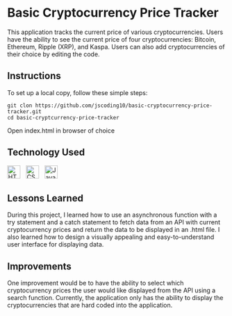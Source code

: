 # Basic Cryptocurrency Price Tracker
This application tracks the current price of various cryptocurrencies. Users have the ability to see the current price of four cryptocurrencies: Bitcoin, Ethereum, Ripple (XRP), and Kaspa. Users can also add cryptocurrencies of their choice by editing the code. 

## Instructions
To set up a local copy, follow these simple steps:

```
git clon https://github.com/jscoding10/basic-cryptocurrency-price-tracker.git
cd basic-cryptcurrency-price-tracker
```
Open index.html in browser of choice

## Technology Used
<img align="left" alt="HTML" width="30px" style="padding-right:10px;" src="https://cdn.jsdelivr.net/gh/devicons/devicon/icons/html5/html5-plain.svg" />
<img align="left" alt="CSS" width="30px" style="padding-right:10px;" src="https://cdn.jsdelivr.net/gh/devicons/devicon/icons/css3/css3-plain.svg" />
<img align="left" alt="JavaScript" width="30px" style="padding-right:10px;" src="https://cdn.jsdelivr.net/gh/devicons/devicon/icons/javascript/javascript-plain.svg" />
<br>
<br>

## Lessons Learned
During this project, I learned how to use an asynchronous function with a try statement and a catch statement to fetch data from an API with current cryptocurrency prices and return the data to be displayed in an .html file. I also learned how to design a visually appealing and easy-to-understand user interface for displaying data. 

## Improvements
One improvement would be to have the ability to select which cryptocurrency prices the user would like displayed from the API using a search function. Currently, the application only has the ability to display the cryptocurrencies that are hard coded into the application. 
